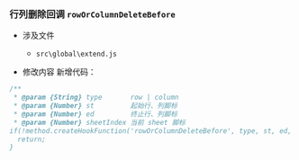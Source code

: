 ### 行列删除回调 `rowOrColumnDeleteBefore`

* 涉及文件
  - `src\global\extend.js`

* 修改内容
新增代码：
```javascript
/**
 * @param {String} type       row | column
 * @param {Number} st         起始行、列脚标
 * @param {Number} ed         终止行、列脚标
 * @param {Number} sheetIndex 当前 sheet 脚标
if(!method.createHookFunction('rowOrColumnDeleteBefore', type, st, ed, sheetIndex)){
  return;
}
```
